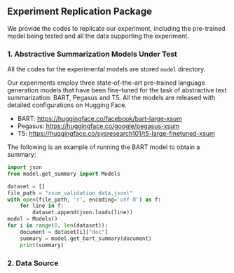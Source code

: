 ## Experiment Replication Package

We provide the codes to replicate our experiment, including the pre-trained model being tested and all the data supporting the experiment.


### 1. Abstractive Summarization Models Under Test

All the codes for the experimental models are stored `model` directory.

Our experiments employ three state-of-the-art pre-trained language generation models that have been fine-tuned for the task of abstractive text summarization: BART, Pegasus and T5. All the models are released with detailed configurations on Hugging Face.
* BART: <https://huggingface.co/facebook/bart-large-xsum>
* Pegasus: <https://huggingface.co/google/pegasus-xsum>
* T5: <https://huggingface.co/sysresearch101/t5-large-finetuned-xsum>

The following is an example of running the BART model to obtain a summary:

```python
import json
from model.get_summary import Models

dataset = []
file_path = "xsum_validation_data.jsonl"
with open(file_path, 'r', encoding='utf-8') as f:
    for line in f:
        dataset.append(json.loads(line))
model = Models()
for i in range(0, len(dataset)):
    document = dataset[i]["doc"]
    summary = model.get_bart_summary(document)
    print(summary)
```

### 2. Data Source









